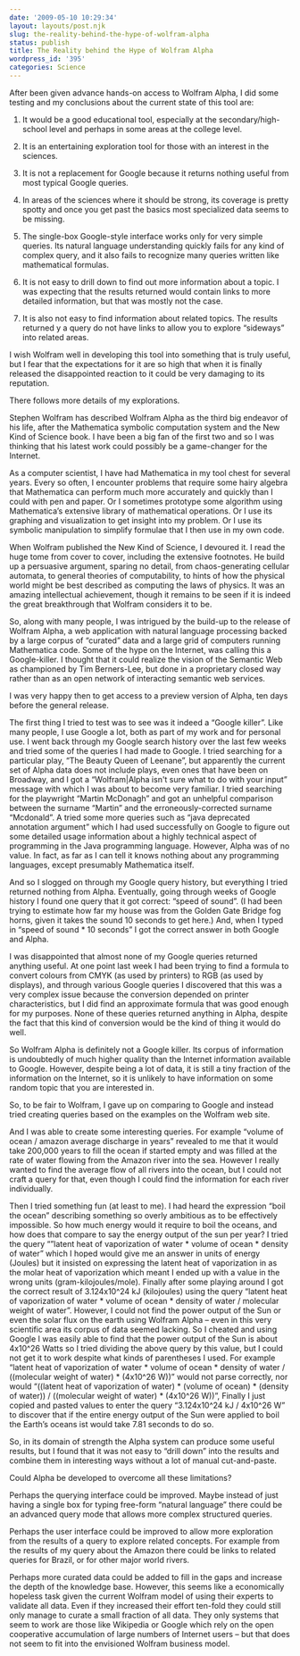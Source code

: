 ```yaml
---
date: '2009-05-10 10:29:34'
layout: layouts/post.njk
slug: the-reality-behind-the-hype-of-wolfram-alpha
status: publish
title: The Reality behind the Hype of Wolfram Alpha
wordpress_id: '395'
categories: Science
---
```


After been given advance hands-on access to Wolfram Alpha, I did some testing and my conclusions about the current state of this tool are:


  1. It would be a good educational tool, especially at the secondary/high-school level and perhaps in some areas at the college level.


  2. It is an entertaining exploration tool for those with an interest in the sciences.


  3. It is not a replacement for Google because it returns nothing useful from most typical Google queries.


  4. In areas of the sciences where it should be strong, its coverage is pretty spotty and once you get past the basics most specialized data seems to be missing.


  5. The single-box Google-style interface works only for very simple queries.  Its natural language understanding quickly fails for any kind of complex query, and it also fails to recognize many queries written like mathematical formulas.


  6. It is not easy to drill down to find out more information about a topic.  I was expecting that the results returned would contain links to more detailed information, but that was mostly not the case.


  7. It is also not easy to find information about related topics.  The results returned y a query do not have links to allow you to explore “sideways” into related areas.


I wish Wolfram well in developing this tool into something that is truly useful, but I fear that the expectations for it are so high that when it is finally released the disappointed reaction to it could be very damaging to its reputation.

There follows more details of my explorations.

Stephen Wolfram has described Wolfram Alpha as the third big endeavor of his life, after the Mathematica symbolic computation system and the New Kind of Science book.  I have been a big fan of the first two and so I was thinking that his latest work could possibly be a game-changer for the Internet.

As a computer scientist, I have had Mathematica in my tool chest for several years.  Every so often, I encounter problems that require some hairy algebra that Mathematica can perform much more accurately and quickly than I could with pen and paper.  Or I sometimes prototype some algorithm using Mathematica’s extensive library of mathematical operations.  Or I use its graphing and visualization to get insight into my problem.  Or I use its symbolic manipulation to simplify formulae that I then use in my own code.

When Wolfram published the New Kind of Science, I devoured it.  I read the huge tome from cover to cover, including the extensive footnotes.  He build up a persuasive argument, sparing no detail, from chaos-generating cellular automata, to general theories of computability, to hints of how the physical world might be best described as computing the laws of physics.  It was an amazing intellectual achievement, though it remains to be seen if it is indeed the great breakthrough that Wolfram considers it to be.

So, along with many people, I was intrigued by the build-up to the release of Wolfram Alpha, a web application with natural language processing backed by a large corpus of “curated” data and a large grid of computers running Mathematica code.  Some of the hype on the Internet, was calling this a Google-killer.  I thought that it could realize the vision of the Semantic Web as championed by Tim Berners-Lee, but done in a proprietary closed way rather than as an open network of interacting semantic web services.

I was very happy then to get access to a preview version of Alpha, ten days before the general release.

The first thing I tried to test was to see was it indeed a “Google killer”.  Like many people, I use Google a lot, both as part of my work and for personal use.  I went back through my Google search history over the last few weeks and tried some of the queries I had made to Google.  I tried searching for a particular play, “The Beauty Queen of Leenane”, but apparently the current set of Alpha data does not include plays, even ones that have been on Broadway, and I got a “Wolfram|Alpha isn't sure what to do with your input” message with which I was about to become very familiar.  I tried searching for the playwright “Martin McDonagh” and got an unhelpful comparison between the surname “Martin” and the erroneously-corrected surname “Mcdonald”.  A tried some more queries such as “java deprecated annotation argument” which I had used successfully on Google to figure out some detailed usage information about a highly technical aspect of programming in the Java programming language.  However, Alpha was of no value.  In fact, as far as I can tell it knows nothing about any programming languages, except presumably Mathematica itself.

And so I slogged on through my Google query history, but everything I tried returned nothing from Alpha.  Eventually, going through weeks of Google history I found one query that it got correct: “speed of sound”.  (I had been trying to estimate how far my house was from the Golden Gate Bridge fog horns, given it takes the sound 10 seconds to get here.)  And, when I typed in “speed of sound * 10 seconds” I got the correct answer in both Google and Alpha.

I was disappointed that almost none of my Google queries returned anything useful.  At one point last week I had been trying to find a formula to convert colours from CMYK (as used by printers) to RGB (as used by displays), and through various Google queries I discovered that this was a very complex issue because the conversion depended on printer characteristics, but I did find an approximate formula that was good enough for my purposes.  None of these queries returned anything in Alpha, despite the fact that this kind of conversion would be the kind of thing it would do well.

So Wolfram Alpha is definitely not a Google killer.  Its corpus of information is undoubtedly of much higher quality than the Internet information available to Google.  However, despite being a lot of data, it is still a tiny fraction of the information on the Internet, so it is unlikely to have information on some random topic that you are interested in.

So, to be fair to Wolfram, I gave up on comparing to Google and instead tried creating queries based on the examples on the Wolfram web site.

And I was able to create some interesting queries.  For example “volume of ocean / amazon average discharge in years” revealed to me that it would take 200,000 years to fill the ocean if started empty and was filled at the rate of water flowing from the Amazon river into the sea.  However I really wanted to find the average flow of all rivers into the ocean, but I could not craft a query for that, even though I could find the information for each river individually.

Then I tried something fun (at least to me).  I had heard the expression “boil the ocean” describing something so overly ambitious as to be effectively impossible.  So how much energy would it require to boil the oceans, and how does that compare to say the energy output of the sun per year?  I tried the query “”latent heat of vaporization of water * volume of ocean * density of water” which I hoped would give me an answer in units of energy (Joules) but it insisted on expressing the latent heat of vaporization in as the molar heat of vaporization which meant I ended up with a value in the wrong units (gram-kilojoules/mole).  Finally after some playing around I got the correct result of 3.124x10^24 kJ  (kilojoules) using the query “latent heat of vaporization of water * volume of ocean * density of water / molecular weight of water”.  However, I could not find the power output of the Sun or even the solar flux on the earth using Wolfram Alpha – even in this very scientific area its corpus of data seemed lacking. So I cheated and using Google I was easily able to find that the power output of the Sun is about 4x10^26 Watts so I tried dividing the above query by this value, but I could not get it to work despite what kinds of parentheses I used.  For example “latent heat of vaporization of water * volume of ocean * density of water / ((molecular weight of water) * (4x10^26 W))”  would not parse correctly, nor would “((latent heat of vaporization of water) * (volume of ocean) * (density of water)) / ((molecular weight of water) * (4x10^26 W))”,  Finally I just copied and pasted values to enter the query “3.124x10^24 kJ  / 4x10^26 W” to discover that if the entire energy output of the Sun were applied to boil the Earth’s oceans ist would take 7.81 seconds to do so.

So, in its domain of strength the Alpha system can produce some useful results, but I found that it was not easy to “drill down” into the results and combine them in interesting ways without a lot of manual cut-and-paste.

Could Alpha be developed to overcome all these limitations?

Perhaps the querying interface could be improved.  Maybe instead of just having a single box for typing free-form “natural language” there could be an advanced query mode that allows more complex structured queries.

Perhaps the user interface could be improved to allow more exploration from the results of a query to explore related concepts.  For example from the results of my query about the Amazon there could be links to related queries for Brazil, or for other major world rivers.

Perhaps more curated data could be added to fill in the gaps and increase the depth of the knowledge base.  However, this seems like a economically hopeless task given the current Wolfram model of using their experts to validate all data.  Even if they increased their effort ten-fold they could still only manage to curate a small fraction of all data.  They only systems that seem to work are those like Wikipedia or Google which rely on the open cooperative accumulation of large numbers of Internet users – but that does not seem to fit into the envisioned Wolfram business model.


